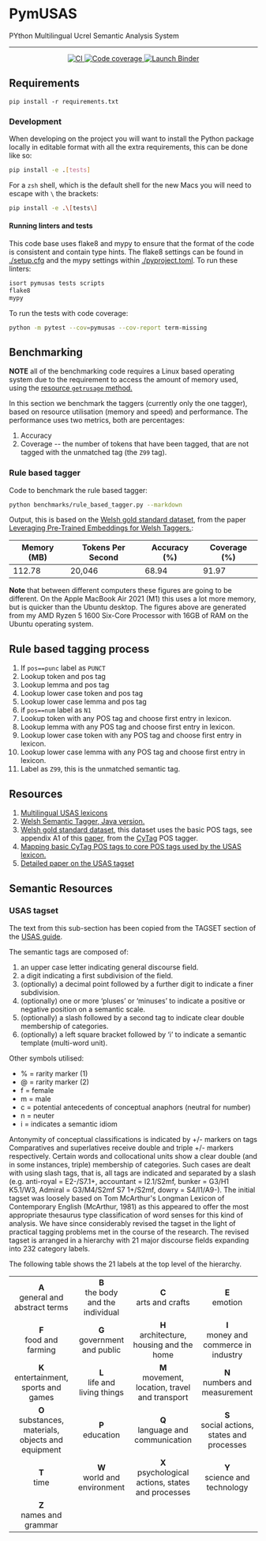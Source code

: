 # PymUSAS 

PYthon Multilingual Ucrel Semantic Analysis System

<hr/>

<p align="center">
    <a href="https://github.com/UCREL/pymusas/actions/workflows/ci.yml">
        <img alt="CI" src="https://github.com/UCREL/pymusas/actions/workflows/ci.yml/badge.svg?branch=main&event=push"/>
    </a>
    <a href="https://codecov.io/gh/UCREL/pymusas">
        <img alt="Code coverage" src="https://codecov.io/gh/UCREL/pymusas/branch/main/graph/badge.svg" />
    </a>
    <a href="https://mybinder.org/v2/gh/UCREL/pymusas/binder-main?urlpath=git-pull%3Frepo%3Dhttps%253A%252F%252Fgithub.com%252FUCREL%252Fpymusas%26urlpath%3Dlab%252Ftree%252Fpymusas%252F%26branch%3Dmain">
        <img alt="Launch Binder" src="https://static.mybinder.org/badge_logo.svg">
    </a>

</p>

## Requirements

```
pip install -r requirements.txt
```

### Development

When developing on the project you will want to install the Python package locally in editable format with all the extra requirements, this can be done like so:

```bash
pip install -e .[tests]
```

For a `zsh` shell, which is the default shell for the new Macs you will need to escape with `\` the brackets:

```zsh
pip install -e .\[tests\]
```

#### Running linters and tests

This code base uses flake8 and mypy to ensure that the format of the code is consistent and contain type hints. The flake8 settings can be found in [./setup.cfg](./setup.cfg) and the mypy settings within [./pyproject.toml](./pyproject.toml). To run these linters:

``` bash
isort pymusas tests scripts
flake8
mypy
```

To run the tests with code coverage:

``` bash
python -m pytest --cov=pymusas --cov-report term-missing
```

## Benchmarking

**NOTE** all of the benchmarking code requires a Linux based operating system due to the requirement to access the amount of memory used, using the [resource `getrusage` method.](https://docs.python.org/3/library/resource.html#resource.getrusage)

In this section we benchmark the taggers (currently only the one tagger), based on resource utilisation (memory and speed) and performance. The performance uses two metrics, both are percentages:

1. Accuracy
2. Coverage -- the number of tokens that have been tagged, that are not tagged with the unmatched tag (the `Z99` tag).

### Rule based tagger

Code to benchmark the rule based tagger:

``` bash
python benchmarks/rule_based_tagger.py --markdown
```

Output, this is based on the [Welsh gold standard dataset](https://github.com/CorCenCC/welsh_pos_sem_tagger/blob/master/data/cy_both_tagged.data), from the paper [Leveraging Pre-Trained Embeddings for Welsh Taggers.](https://aclanthology.org/W19-4332.pdf):

| Memory (MB) | Tokens Per Second | Accuracy (%) | Coverage (%) |
|-------------|-------------------|--------------|--------------|
| 112.78  | 20,046  | 68.94 | 91.97 |

**Note** that between different computers these figures are going to be different. On the Apple MacBook Air 2021 (M1) this uses a lot more memory, but is quicker than the Ubuntu desktop. The figures above are generated from my AMD Ryzen 5 1600 Six-Core Processor with 16GB of RAM on the Ubuntu operating system.


## Rule based tagging process

1. If `pos==punc` label as `PUNCT`
2. Lookup token and pos tag
3. Lookup lemma and pos tag
4. Lookup lower case token and pos tag
5. Lookup lower case lemma and pos tag
6. if `pos==num` label as `N1`
7. Lookup token with any POS tag and choose first entry in lexicon.
8. Lookup lemma with any POS tag and choose first entry in lexicon.
9. Lookup lower case token with any POS tag and choose first entry in lexicon.
10. Lookup lower case lemma with any POS tag and choose first entry in lexicon.
11. Label as `Z99`, this is the unmatched semantic tag.

## Resources

1. [Multilingual USAS lexicons](https://github.com/UCREL/Multilingual-USAS)
2. [Welsh Semantic Tagger, Java version.](https://github.com/CorCenCC/CySemTagger)
3. [Welsh gold standard dataset](https://github.com/CorCenCC/welsh_pos_sem_tagger/blob/master/data/cy_both_tagged.data), this dataset uses the basic POS tags, see appendix A1 of this [paper](https://aclanthology.org/W19-4332.pdf), from the [CyTag](https://github.com/CorCenCC/CyTag) POS tagger.
4. [Mapping basic CyTag POS tags to core POS tags used by the USAS lexicon.](./resources/basic_cy_tags_to_core_tags.json)
5. [Detailed paper on the USAS tagset](https://e-space.mmu.ac.uk/619652/1/C%3A%5CUsers%5C55119166%5CDesktop%5CComparing%20USAS%20with%20lexicographical%20taxonomies.pdf)

## Semantic Resources

### USAS tagset

The text from this sub-section has been copied from the TAGSET section of the [USAS guide](https://ucrel-web.lancs.ac.uk/usas/usas_guide.pdf).

The semantic tags are composed of:

1. an upper case letter indicating general discourse field.
2. a digit indicating a first subdivision of the field.
3. (optionally) a decimal point followed by a further digit to indicate a finer subdivision.
4. (optionally) one or more ‘pluses’ or ‘minuses’ to indicate a positive or negative position on a semantic scale.
5. (optionally) a slash followed by a second tag to indicate clear double membership of categories.
6. (optionally) a left square bracket followed by ‘i’ to indicate a semantic template (multi-word unit). 

Other symbols utilised:

* % = rarity marker (1)
* @ = rarity marker (2)
* f = female
* m = male
* c = potential antecedents of conceptual anaphors (neutral for number)
* n = neuter
* i = indicates a semantic idiom

Antonymity of conceptual classifications is indicated by +/- markers on tags Comparatives and superlatives receive double and triple +/- markers respectively. Certain words and collocational units show a clear double (and in some instances, triple) membership of categories. Such cases are dealt with using slash tags, that is, all tags are indicated and separated by a slash (e.g. anti-royal = E2-/S7.1+, accountant = I2.1/S2mf, bunker = G3/H1 K5.1/W3, Admiral = G3/M4/S2mf S7 1+/S2mf, dowry = S4/I1/A9-). The initial tagset was loosely based on Tom McArthur's Longman Lexicon of Contemporary English (McArthur, 1981) as this appeared to offer the most appropriate thesaurus type classification of word senses for this kind of analysis. We have since considerably revised the tagset in the light of practical tagging problems met in the course of the research. The revised tagset is arranged in a hierarchy with 21 major discourse fields expanding into 232 category labels. 

The following table shows the 21 labels at the top level of the hierarchy.

<table style="text-align:center;">
    <tbody>
        <tr>
            <td><strong>A</strong></br>general and abstract terms</td>
            <td><strong>B</strong></br>the body and the individual</td>
            <td><strong>C</strong></br>arts and crafts</td>
            <td><strong>E</strong></br>emotion</td>
        </tr>
        <tr>
            <td><strong>F</strong></br>food and farming</td>
            <td><strong>G</strong></br>government and public</td>
            <td><strong>H</strong></br>architecture, housing and the home</td>
            <td><strong>I</strong></br>money and commerce in industry</td>
        </tr>
        <tr>
            <td><strong>K</strong></br>entertainment, sports and games</td>
            <td><strong>L</strong></br>life and living things</td>
            <td><strong>M</strong></br>movement, location, travel and transport</td>
            <td><strong>N</strong></br>numbers and measurement</td>
        </tr>
        <tr>
            <td><strong>O</strong></br>substances, materials, objects and equipment</td>
            <td><strong>P</strong></br>education</td>
            <td><strong>Q</strong></br>language and communication</td>
            <td><strong>S</strong></br>social actions, states and processes</td>
        </tr>
        <tr>
            <td><strong>T</strong></br>time</td>
            <td><strong>W</strong></br>world and environment</td>
            <td><strong>X</strong></br>psychological actions, states and processes</td>
            <td><strong>Y</strong></br>science and technology</td>
        </tr>
        <tr>
            <td><strong>Z</strong></br>names and grammar</td>
        </tr>
    </tbody>
</table>
